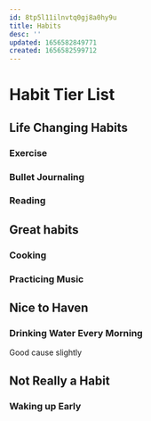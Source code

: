 ```yaml
---
id: 8tp5l11ilnvtq0gj8a0hy9u
title: Habits
desc: ''
updated: 1656582849771
created: 1656582599712
---
```



# Habit Tier List


## Life Changing Habits

### **Exercise**

### Bullet Journaling

### **Reading**







## Great habits

### Cooking




### Practicing Music





## Nice to Haven

### Drinking Water Every Morning
Good cause slightly 


## Not Really a Habit

### Waking up Early

### 
